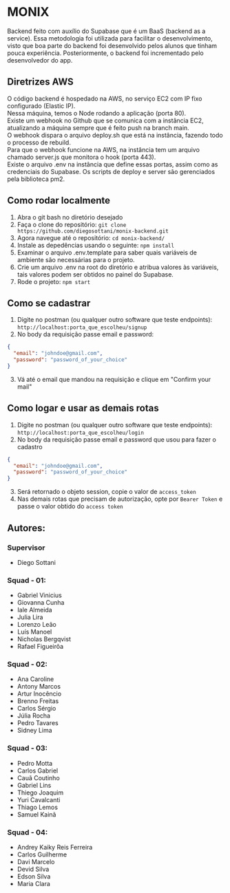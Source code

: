 # MONIX

Backend feito com auxílio do Supabase que é um BaaS (backend as a service).
Essa metodologia foi utilizada para facilitar o desenvolvimento, visto que boa parte do backend foi desenvolvido pelos alunos que tinham pouca experiência. Posteriormente, o backend foi incrementado pelo desenvolvedor do app.

## Diretrizes AWS

O código backend é hospedado na AWS, no serviço EC2 com IP fixo configurado (Elastic IP).  
Nessa máquina, temos o Node rodando a aplicação (porta 80).  
Existe um webhook no Github que se comunica com a instância EC2, atualizando a máquina sempre que é feito push na branch main.  
O webhook dispara o arquivo deploy.sh que está na instância, fazendo todo o processo de rebuild.  
Para que o webhook funcione na AWS, na instância tem um arquivo chamado server.js que monitora o hook (porta 443).  
Existe o arquivo .env na instância que define essas portas, assim como as credenciais do Supabase.
Os scripts de deploy e server são gerenciados pela biblioteca pm2.

## Como rodar localmente

1. Abra o git bash no diretório desejado
2. Faça o clone do repositório: `git clone https://github.com/diegosottani/monix-backend.git`
3. Agora navegue até o repositório: `cd monix-backend/`
4. Instale as depedências usando o seguinte: `npm install`
5. Examinar o arquivo .env.template para saber quais variáveis de ambiente são necessárias para o projeto.
6. Crie um arquivo .env na root do diretório e atribua valores às variáveis, tais valores podem ser obtidos no painel do Supabase.
7. Rode o projeto: `npm start`

## Como se cadastrar

1. Digite no postman (ou qualquer outro software que teste endpoints): `http://localhost:porta_que_escolheu/signup`
2. No body da requisição passe email e password:

```json
{
  "email": "johndoe@gmail.com",
  "password": "password_of_your_choice"
}
```

3. Vá até o email que mandou na requisição e clique em "Confirm your mail"

## Como logar e usar as demais rotas

1. Digite no postman (ou qualquer outro software que teste endpoints): `http://localhost:porta_que_escolheu/login`
2. No body da requisição passe email e password que usou para fazer o cadastro

```json
{
  "email": "johndoe@gmail.com",
  "password": "password_of_your_choice"
}
```

3. Será retornado o objeto session, copie o valor de `access_token`
4. Nas demais rotas que precisam de autorização, opte por `Bearer Token` e passe o valor obtido do `access token`

## Autores:

### Supervisor

- Diego Sottani

### Squad - 01:

- Gabriel Vinicius
- Giovanna Cunha
- Iale Almeida
- Julia Lira
- Lorenzo Leão
- Luís Manoel
- Nicholas Bergqvist
- Rafael Figueirôa

### Squad - 02:

- Ana Caroline
- Antony Marcos
- Artur Inocêncio
- Brenno Freitas
- Carlos Sérgio
- Júlia Rocha
- Pedro Tavares
- Sidney Lima

### Squad - 03:

- Pedro Motta
- Carlos Gabriel
- Cauã Coutinho
- Gabriel Lins
- Thiego Joaquim
- Yuri Cavalcanti
- Thiago Lemos
- Samuel Kainã

### Squad - 04:

- Andrey Kaiky Reis Ferreira
- Carlos Guilherme
- Davi Marcelo
- Devid Silva
- Edson Silva
- Maria Clara
